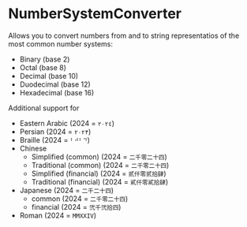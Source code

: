 # NumberSystemConverter

Allows you to convert numbers from and to string representatios of the most common number systems:

- Binary (base 2)
- Octal (base 8)
- Decimal (base 10)
- Duodecimal (base 12)
- Hexadecimal (base 16)

Additional support for

- Eastern Arabic				(2024 = `٢٠٢٤`)
- Persian						(2024 = `۲۰۲۴`)
- Braille						(2024 = `⠃⠚⠃⠙`)
- Chinese
	- Simplified (common)		(2024 = `二千零二十四`)
	- Traditional (common)		(2024 = `二千零二十四`)
	- Simplified (financial)	(2024 = `贰仟零贰拾肆`)
	- Traditional (financial)	(2024 = `貳仟零貳拾肆`)
- Japanese 						(2024 = `二千二十四`)
	- common					(2024 = `二千零二十四`)
	- financial					(2024 = `弐千弐拾四`)
- Roman							(2024 = `MMXXIV`)
